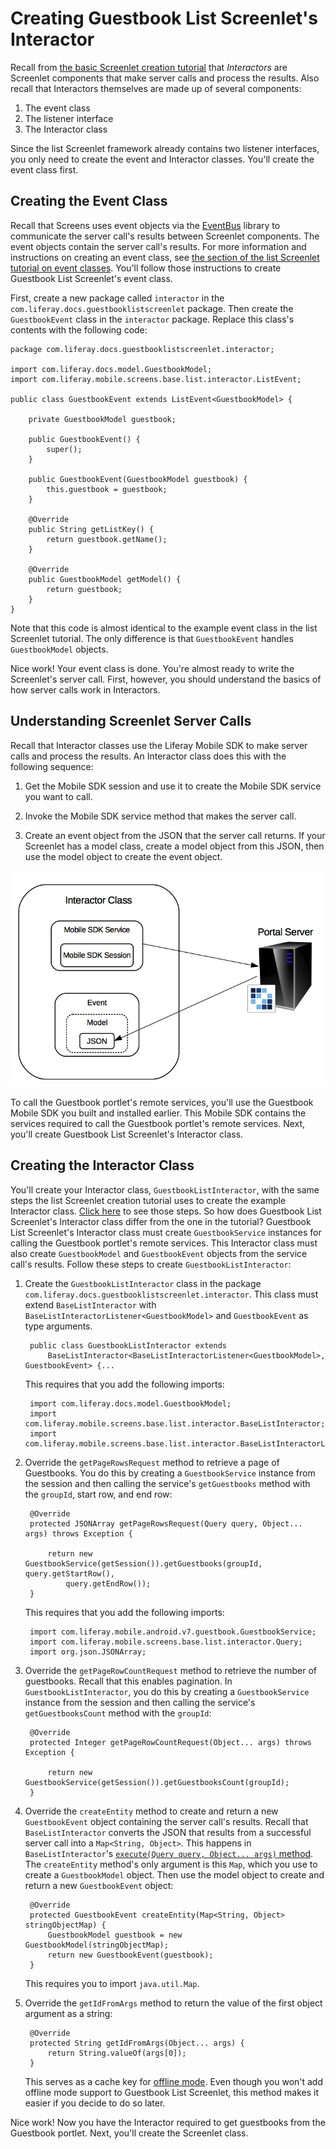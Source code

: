 # Creating Guestbook List Screenlet's Interactor [](id=creating-guestbook-list-screenlets-interactor)

Recall from 
[the basic Screenlet creation tutorial](/develop/tutorials/-/knowledge_base/6-2/creating-android-screenlets#creating-the-screenlets-Interactor-class) 
that *Interactors* are Screenlet components that make server calls and process 
the results. Also recall that Interactors themselves are made up of several 
components: 

1. The event class
2. The listener interface
3. The Interactor class

Since the list Screenlet framework already contains two listener interfaces, you 
only need to create the event and Interactor classes. You'll create the event 
class first. 

## Creating the Event Class [](id=creating-the-event-class)

Recall that Screens uses event objects via the 
[EventBus](http://greenrobot.org/eventbus/) 
library to communicate the server call's results between Screenlet components. 
The event objects contain the server call's results. For more information and 
instructions on creating an event class, see 
[the section of the list Screenlet tutorial on event classes](/develop/tutorials/-/knowledge_base/6-2/creating-android-list-screenlets#creating-the-screenlets-event). 
You'll follow those instructions to create Guestbook List Screenlet's event 
class. 

First, create a new package called `interactor` in the 
`com.liferay.docs.guestbooklistscreenlet` package. Then create the 
`GuestbookEvent` class in the `interactor` package. Replace this class's 
contents with the following code: 

    package com.liferay.docs.guestbooklistscreenlet.interactor;

    import com.liferay.docs.model.GuestbookModel;
    import com.liferay.mobile.screens.base.list.interactor.ListEvent;

    public class GuestbookEvent extends ListEvent<GuestbookModel> {

        private GuestbookModel guestbook;

        public GuestbookEvent() {
            super();
        }

        public GuestbookEvent(GuestbookModel guestbook) {
            this.guestbook = guestbook;
        }

        @Override
        public String getListKey() {
            return guestbook.getName();
        }

        @Override
        public GuestbookModel getModel() {
            return guestbook;
        }
    }

Note that this code is almost identical to the example event class in the list 
Screenlet tutorial. The only difference is that `GuestbookEvent` handles 
`GuestbookModel` objects. 

Nice work! Your event class is done. You're almost ready to write the 
Screenlet's server call. First, however, you should understand the basics of how 
server calls work in Interactors. 

## Understanding Screenlet Server Calls [](id=understanding-screenlet-server-calls)

Recall that Interactor classes use the Liferay Mobile SDK to make server calls 
and process the results. An Interactor class does this with the following 
sequence: 

1. Get the Mobile SDK session and use it to create the Mobile SDK service you 
   want to call. 

2. Invoke the Mobile SDK service method that makes the server call. 

3. Create an event object from the JSON that the server call returns. If your 
   Screenlet has a model class, create a model object from this JSON, then 
   use the model object to create the event object. 

![Figure 1: This diagram shows a typical server call made by a Screenlet's Interactor. The dashed line around the model class indicates that it's optional. Although list Screenlets require model classes, non-list Screenlets don't.](../../../images/android-screenlet-server-call.png)

To call the Guestbook portlet's remote services, you'll use the Guestbook Mobile 
SDK you built and installed earlier. This Mobile SDK contains the services 
required to call the Guestbook portlet's remote services. Next, you'll create 
Guestbook List Screenlet's Interactor class. 

## Creating the Interactor Class [](id=creating-the-interactor-class)

You'll create your Interactor class, `GuestbookListInteractor`, with the same 
steps the list Screenlet creation tutorial uses to create the example Interactor 
class. 
[Click here](/develop/tutorials/-/knowledge_base/6-2/creating-android-list-screenlets#creating-the-interactor-class)
to see those steps. So how does Guestbook List Screenlet's Interactor class 
differ from the one in the tutorial? Guestbook List Screenlet's Interactor class 
must create `GuestbookService` instances for calling the Guestbook portlet's 
remote services. This Interactor class must also create `GuestbookModel` and 
`GuestbookEvent` objects from the service call's results. Follow these steps to 
create `GuestbookListInteractor`: 

1. Create the `GuestbookListInteractor` class in the package 
   `com.liferay.docs.guestbooklistscreenlet.interactor`. This class must extend 
   `BaseListInteractor` with `BaseListInteractorListener<GuestbookModel>` and 
   `GuestbookEvent` as type arguments. 

        public class GuestbookListInteractor extends 
            BaseListInteractor<BaseListInteractorListener<GuestbookModel>, GuestbookEvent> {...

    This requires that you add the following imports: 

        import com.liferay.docs.model.GuestbookModel;
        import com.liferay.mobile.screens.base.list.interactor.BaseListInteractor;
        import com.liferay.mobile.screens.base.list.interactor.BaseListInteractorListener;

2. Override the `getPageRowsRequest` method to retrieve a page of Guestbooks. 
   You do this by creating a `GuestbookService` instance from the session and 
   then calling the service's `getGuestbooks` method with the `groupId`, start 
   row, and end row: 

        @Override
        protected JSONArray getPageRowsRequest(Query query, Object... args) throws Exception {

            return new GuestbookService(getSession()).getGuestbooks(groupId, query.getStartRow(), 
                query.getEndRow());
        }

    This requires that you add the following imports: 

        import com.liferay.mobile.android.v7.guestbook.GuestbookService;
        import com.liferay.mobile.screens.base.list.interactor.Query;
        import org.json.JSONArray;

3. Override the `getPageRowCountRequest` method to retrieve the number of 
   guestbooks. Recall that this enables pagination. In 
   `GuestbookListInteractor`, you do this by creating a `GuestbookService` 
   instance from the session and then calling the service's `getGuestbooksCount` 
   method with the `groupId`: 

        @Override
	    protected Integer getPageRowCountRequest(Object... args) throws Exception {

            return new GuestbookService(getSession()).getGuestbooksCount(groupId);
        }

4. Override the `createEntity` method to create and return a new 
   `GuestbookEvent` object containing the server call's results. Recall that 
   `BaseListInteractor` converts the JSON that results from a successful server 
   call into a `Map<String, Object>`. This happens in `BaseListInteractor`'s 
   [`execute(Query query, Object... args)` method](https://github.com/liferay/liferay-screens/blob/2.1.0/android/library/src/main/java/com/liferay/mobile/screens/base/list/interactor/BaseListInteractor.java#L27-L49). 
   The `createEntity` method's only argument is this `Map`, which you use to 
   create a `GuestbookModel` object. Then use the model object to create and 
   return a new `GuestbookEvent` object: 

        @Override
        protected GuestbookEvent createEntity(Map<String, Object> stringObjectMap) {
            GuestbookModel guestbook = new GuestbookModel(stringObjectMap);
            return new GuestbookEvent(guestbook);
        }

    This requires you to import `java.util.Map`. 

5. Override the `getIdFromArgs` method to return the value of the first object 
   argument as a string: 

        @Override
        protected String getIdFromArgs(Object... args) {
            return String.valueOf(args[0]);
        }

    This serves as a cache key for 
    [offline mode](/develop/tutorials/-/knowledge_base/6-2/using-offline-mode-in-android). 
    Even though you won't add offline mode support to Guestbook List Screenlet, 
    this method makes it easier if you decide to do so later. 

Nice work! Now you have the Interactor required to get guestbooks from the 
Guestbook portlet. Next, you'll create the Screenlet class. 

